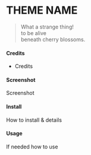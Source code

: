 # THEME NAME

> What a strange thing!  
to be alive  
beneath cherry blossoms.

#### Credits

  - Credits

#### Screenshot

Screenshot

#### Install

How to install & details

#### Usage

If needed how to use
